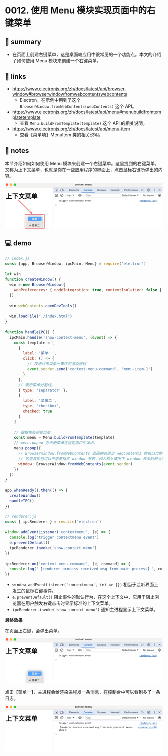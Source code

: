 # 0012. 使用 Menu 模块实现页面中的右键菜单

## 📝 summary

- 在页面上创建右键菜单，这是桌面端应用中很常见的一个功能点。本文的介绍了如何使用 Menu 模块来创建一个右键菜单。

## 🔗 links

- https://www.electronjs.org/zh/docs/latest/api/browser-window#browserwindowfromwebcontentswebcontents
  - Electron，在示例中用到了这个 `BrowserWindow.fromWebContents(webContents)` 这个 API。
- https://www.electronjs.org/zh/docs/latest/api/menu#menubuildfromtemplatetemplate
  - 查看 `Menu.buildFromTemplate(template)` 这个 API 的相关说明。
- https://www.electronjs.org/zh/docs/latest/api/menu-item
  - 查看【菜单项】MenuItem 类的相关说明。

## 📒 notes

本节介绍如何如何使用 Menu 模块来创建一个右键菜单。这里提到的右键菜单，又称为上下文菜单，也就是你在一些应用程序的界面上，点击鼠标右键所弹出的内容。

![](md-imgs/2024-10-06-01-24-36.png)

## 💻 demo

```js
// index.js
const {app, BrowserWindow, ipcMain, Menu} = require('electron')

let win
function createWindow() {
  win = new BrowserWindow({
    webPreferences: { nodeIntegration: true, contextIsolation: false }
  })

  win.webContents.openDevTools()

  win.loadFile("./index.html")
}

function handleIPC() {
  ipcMain.handle('show-context-menu', (event) => {
    const template = [
      {
        label: '菜单一',
        click: () => {
          // 发送点击菜单一事件到渲染进程
          event.sender.send('context-menu-command', 'menu-item-1')
        }
      },
      // 表示菜单分割线。
      { type: 'separator' },
      {
        label: '菜单二',
        type: 'checkbox',
        checked: true
      }
    ]

    // 根据模板创建菜单
    const menu = Menu.buildFromTemplate(template)
    // menu.popup 方法使菜单在指定窗口中弹出。
    menu.popup({
      // BrowserWindow.fromWebContents 返回拥有给定 webContents 的窗口实例（BrowserWindow 类型）
      // 这里其实也可以不需要指定 window 参数，因为默认情况下 window 表示的是当前活动窗口（也就是你正在操作的窗口）。
      window: BrowserWindow.fromWebContents(event.sender)
    })
  })
}

app.whenReady().then(() => {
  createWindow()
  handleIPC()
})
```

```js
// renderer.js
const { ipcRenderer } = require('electron')

window.addEventListener('contextmenu', (e) => {
  console.log('trigger contextmenu event')
  e.preventDefault()
  ipcRenderer.invoke('show-context-menu')
})

ipcRenderer.on('context-menu-command', (e, command) => {
  console.log('【renderer process received msg from main process】', command)
})
```

- `window.addEventListener('contextmenu', (e) => {})` 相当于监听界面上发生的鼠标右键事件。
- `e.preventDefault()` 阻止事件的默认行为，在这个上下文中，它用于阻止浏览器在用户触发右键点击时显示标准的上下文菜单。
- `ipcRenderer.invoke('show-context-menu')` 通知主进程显示上下文菜单。

**最终效果**

在页面上右键，会弹出菜单。

![](md-imgs/2024-10-06-01-25-42.png)

点击【菜单一】，主进程会给渲染进程发一条消息，在控制台中可以看到多了一条日志。

![](md-imgs/2024-10-06-01-25-52.png)

